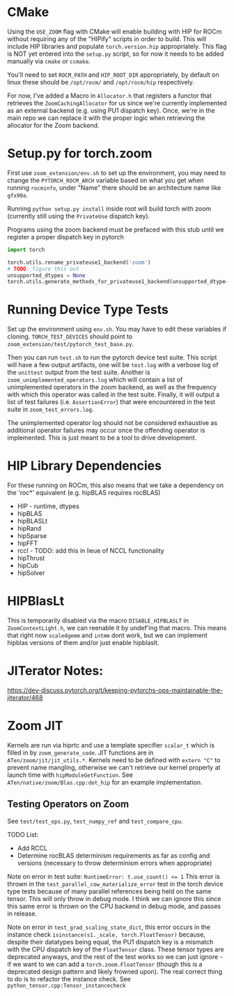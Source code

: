 # CMake

Using the `USE_ZOOM` flag with CMake will enable building with HIP for ROCm without requiring any of the "HIPify" scripts in order to build. This will include HIP libraries and populate `torch.version.hip` appropriately. This flag is NOT yet entered into the `setup.py` script, so for now it needs to be added manually via `cmake` or `ccmake`.

You'll need to set `ROCM_PATH` and `HIP_ROOT_DIR` appropriately, by default on linux these should be `/opt/rocm/` and `/opt/rocm/hip` respectively.

For now, I've added a Macro in `Allocator.h` that registers a functor that retrieves the `ZoomCachingAllocator` for us since we're currently implemented as an external backend (e.g. using PU1 dispatch key). Once, we're in the main repo we can replace it with the proper logic when retrieving the allocator for the Zoom backend.

# Setup.py for torch.zoom
First use `zoom_extension/env.sh` to set up the environment, you may need to change the `PYTORCH_ROCM_ARCH` variable based on what you get when running `rocminfo`, under "Name" there should be an architecture name like `gfx90a`.

Running `python setup.py install` inside root will build torch with zoom (currently still using the `PrivateUse` dispatch key).

Programs using the zoom backend must be prefaced with this stub until we register a proper dispatch key in pytorch

```python
import torch

torch.utils.rename_privateuse1_backend('zoom')
# TODO: figure this out
unsupported_dtypes = None
torch.utils.generate_methods_for_privateuse1_backend(unsupported_dtype=unsupported_dtypes)
```

# Running Device Type Tests
Set up the environment using `env.sh`. You may have to edit these variables if cloning. `TORCH_TEST_DEVICES` should point to `zoom_extension/test/pytorch_test_base.py`.

Then you can run `test.sh` to run the pytorch device test suite. This script will have a few output artifacts, one will be `test.log` with a verbose log of the `unittest` output from the test suite. Another is `zoom_unimplemented_operators.log` which will contain a list of unimplemented operators in the zoom backend, as well as the frequency with which this operator was called in the test suite. Finally, it will output a list of test failures (i.e. `AssertionError`) that were encountered in the test suite in `zoom_test_errors.log`.

The unimplemented operator log should not be considered exhaustive as additional operator failures may occur once the offending operator is implemented. This is just meant to be a tool to drive development.

# HIP Library Dependencies
For these running on ROCm, this also means that we take a dependency on the 'roc*' equivalent (e.g. hipBLAS requires rocBLAS)

* HIP - runtime, dtypes
* hipBLAS
* hipBLASLt
* hipRand
* hipSparse
* hipFFT
* rccl - TODO: add this in lieue of NCCL functionality
* hipThrust
* hipCub
* hipSolver

# HIPBlasLt

This is temporarily disabled via the macro `DISABLE_HIPBLASLT` in `ZoomContextLight.h`, we can reenable it by undef'ing that macro. This means that right now `scaledgemm` and `intmm` dont work, but we can implement hipblas versions of them and/or just enable hipblaslt.

# JITerator Notes:
https://dev-discuss.pytorch.org/t/keeping-pytorchs-ops-maintainable-the-jiterator/468


# Zoom JIT
Kernels are run via hiprtc and use a template specifier `scalar_t` which is filled in by `zoom_generate_code`. JIT functions are in `ATen/zoom/jit/jit_utils.*`. Kernels need to be defined with `extern "C"` to prevent name mangling, otherwise we can't retrieve our kernel properly at launch time with `hipModuleGetFunction`. See `ATen/native/zoom/Blas.cpp:dot_hip` for an example implementation.

 ## Testing Operators on Zoom
 See `test/test_ops.py`, `test_numpy_ref` and `test_compare_cpu`.

TODO List:

- Add RCCL
- Determine rocBLAS determinism requirements as far as config and versions (necessary to throw determinism errors when appropriate)

Note on error in test suite: `RuntimeError: t.use_count() <= 1`
This error is thrown in the `test_parallel_cow_materialize_error` test in the torch device type tests because
of many parallel references being held on the same tensor. This will only throw in debug mode. I think we can ignore this since 
this same error is thrown on the CPU backend in debug mode, and passes in release.

Note on error in `test_grad_scaling_state_dict`, this error occurs in the instance check `isinstance(s1._scale, torch.FloatTensor)`
because, despite their datatypes being equal, the PU1 dispatch key is a mismatch with the CPU dispatch key of the `FloatTensor` class.
These tensor types are deprecated anyways, and the rest of the test works so we can just ignore - if we want to we can add a
`torch.zoom.FloatTensor` (though this is a deprecated design pattern and likely frowned upon). The real correct thing to do is to refactor the instance check. See `python_tensor.cpp:Tensor_instancecheck`